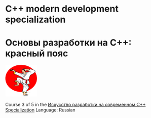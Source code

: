 # C++ modern development specialization
# Основы разработки на C++: красный пояс

<img src="https://github.com/naumushv/cpp-red-belt/blob/main/red.png" width="100" height="100">

Course 3 of 5 in the [Искусство разработки на современном C++ Specialization](https://www.coursera.org/learn/c-plus-plus-red)
Language: Russian
